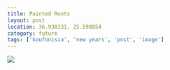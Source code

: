 ```yaml
---
title: Painted Roots
layout: post
location: 36.930331, 25.598854
category: future
tags: ['koufonisia', 'new years', 'post', 'image']
---
```


<img src="/images/photos/006.jpg" class="post-img">